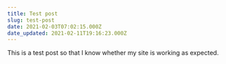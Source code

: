 ```yaml
---
title: Test post
slug: test-post
date: 2021-02-03T07:02:15.000Z
date_updated: 2021-02-11T19:16:23.000Z
---
```


This is a test post so that I know whether my site is working as expected.

